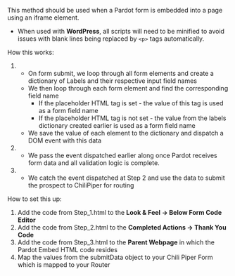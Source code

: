 This method should be used when a Pardot form is embedded into a page using an iframe element.

* When used with **WordPress**, all scripts will need to be minified to avoid issues with blank lines being replaced by `<p>` tags automatically.

How this works:

1.  - On form submit, we loop through all form elements and create a dictionary of Labels and their respective input field names
    - We then loop through each form element and find the corresponding field name
      - If the placeholder HTML tag is set - the value of this tag is used as a form field name
      - If the placeholder HTML tag is not set - the value from the labels dictionary created earlier is used as a form field name
    - We save the value of each element to the dictionary and dispatch a DOM event with this data
2. - We pass the event dispatched earlier along once Pardot receives form data and all validation logic is complete.
3. - We catch the event dispatched at Step 2 and use the data to submit the prospect to ChiliPiper for routing


How to set this up:

1. Add the code from Step_1.html to the **Look & Feel → Below Form Code Editor**
2. Add the code from Step_2.html to the **Completed Actions → Thank You Code**
3. Add the code from Step_3.html to the **Parent Webpage** in which the Pardot Embed HTML code resides
4. Map the values from the submitData object to your Chili Piper Form which is mapped to your Router